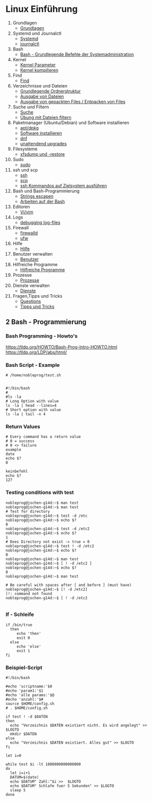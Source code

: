 # Linux Einführung 

   1. Grundlagen
      * [Grundlagen](grundlagen.md)
   1. Systemd und Journalctl  
      * [Systemd](systemd.md)
      * [journalctl](journalctl.md)
   1. Bash 
      * [Bash - Grundlegende Befehle der Systemadministration](grundlegende-befehle.md)
   1. Kernel
      * [Kernel Parameter](kernel-params.md)
      * [Kernel kompilieren](kernel-kompilieren.md)
   1. Find
      * [Find](find.md)
   1. Verzeichnisse und Dateien 
      * [Grundlegende Ordnerstruktur](grundlegende-ordnerstruktur-fhs.md)
      * [Ausgabe von Dateien](ausgabe-von-dateien.md)
      * [Ausgabe von gepackten Files / Entpacken von Files](ausgabe-gepackte-files.md)
   1. Suche und Filtern 
      * [Suche](suche.md)
      * [Übung mit Dateien filtern](uebung-dateien.md) 
   1. Paketmanager (Ubuntu/Debian) und Software installieren
      * [apt/dpkg](dpkg-apt.md)
      * [Software installieren](software-installieren.md)
      * [dnf](dnf.md) 
      * [unattendend upgrades](unattended-upgrades.md)
   1. Filesysteme  
      * [xfsdump und -restore](xfsdump-und-restore.md) 
   1. Sudo 
      * [sudo](sudo.md)
   1. ssh und scp 
      * [ssh](ssh.md) 
      * [scp](scp.md)
      * [ssh Kommandos auf Zielsystem ausführen](ssh-commands.md) 
   1. Bash und Bash-Programmierung 
      * [Strings escapen](strings-escapen.md)
      * [Arbeiten auf der Bash](arbeiten-auf-der-bash.md#)
   1. Editoren
      * [Vi/vim](vi.md)
   1. Logs 
      * [debugging log-files ](debugging-logs.md) 
   1. Firewall
      * [firewalld](firewalld.md)
      * [ufw](ufw.md) 
   1. Hilfe 
      * [Hilfe](hilfe.md)
   1. Benutzer verwalten 
      * [Benutzer](benutzer.md)
   1. Hilfreiche Programme 
      * [Hilfreiche Programme](hilfreiche-programme.md) 
   1. Prozesse
       * [Prozesse](prozesse.md)
   1. Dienste verwalten 
      * [Dienste](dienste.md) 
   1. Fragen,Tipps und Tricks
      * [Questions](questions.md)
      * [Tipps und Tricks](tipps-tricks.md) 



## 2 Bash - Programmierung

### Bash Programming - Howto's 

https://tldp.org/HOWTO/Bash-Prog-Intro-HOWTO.html
https://tldp.org/LDP/abs/html/

### Bash Script - Example 

```
# /home/nobleprog/test.sh 


#!/bin/bash
#
#ls -la
# Long Option with value 
ls -la | head --lines=4
# Short option with value 
ls -la | tail -n 4
```

### Return Values 

```
# Every command has a return value 
# 0 = success 
# 0 <> failure 
example 
date
echo $?
0

keinbefehl
echo $?
127 
```

### Testing conditions with test ###

```
nobleprog@jochen-g14d:~$ man test
nobleprog@jochen-g14d:~$ man test
# Test for directory
nobleprog@jochen-g14d:~$ test -d /etc
nobleprog@jochen-g14d:~$ echo $?
0
nobleprog@jochen-g14d:~$ test -d /etc2
nobleprog@jochen-g14d:~$ echo $?
1
# Does Directory not exist -> true = 0 
nobleprog@jochen-g14d:~$ test ! -d /etc2
nobleprog@jochen-g14d:~$ echo $?
0
nobleprog@jochen-g14d:~$ man test
nobleprog@jochen-g14d:~$ [ ! -d /etc2 ]
nobleprog@jochen-g14d:~$ echo $?
0
nobleprog@jochen-g14d:~$ man test

# Be careful with spaces after [ and before ] (must have) 
nobleprog@jochen-g14d:~$ [! -d /etc2]
[!: command not found
nobleprog@jochen-g14d:~$ [ ! -d /etc2 


```

### If - Schleife 

```
if /bin/true
  then
     echo 'then'
     exit 0
  else 
     echo 'else'
     exit 1
fi
```

### Beispiel-Script 

```
#!/bin/bash 

#echo 'scriptname:'$0
#echo 'param1:'$1
#echo 'alle params:'$@
#echo 'anzahl:'$#
source $HOME/config.sh
# . $HOME/config.sh

if test ! -d $DATEN 
then
  echo "Verzeichnis $DATEN existiert nicht. Es wird angelegt" >> $LOGTO
  mkdir $DATEN
else
  echo "Verzeichnis $DATEN existiert. Alles gut" >> $LOGTO
fi 

let i=0

while test $i -lt 1000000000000000
do
  let i=i+1
  DATUM=$(date)
  echo $DATUM" Zahl:"$i >>  $LOGTO
  echo $DATUM" Schlafe fuer 5 Sekunden" >> $LOGTO 
  sleep 5
done

```

